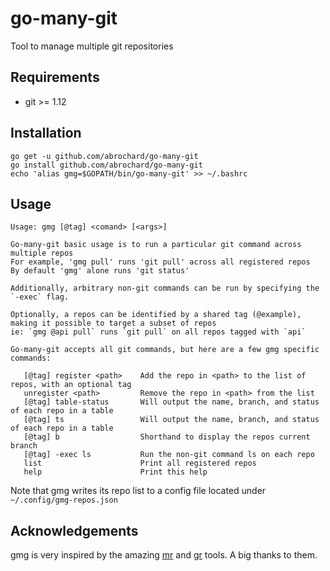 # go-many-git
Tool to manage multiple git repositories

## Requirements
- git >= 1.12

## Installation
```
go get -u github.com/abrochard/go-many-git
go install github.com/abrochard/go-many-git
echo 'alias gmg=$GOPATH/bin/go-many-git' >> ~/.bashrc
```

## Usage
```
Usage: gmg [@tag] <comand> [<args>]

Go-many-git basic usage is to run a particular git command across multiple repos
For example, 'gmg pull' runs 'git pull' across all registered repos
By default 'gmg' alone runs 'git status'

Additionally, arbitrary non-git commands can be run by specifying the `-exec` flag.

Optionally, a repos can be identified by a shared tag (@example), making it possible to target a subset of repos
ie: `gmg @api pull` runs `git pull` on all repos tagged with `api`

Go-many-git accepts all git commands, but here are a few gmg specific commands:

   [@tag] register <path>    Add the repo in <path> to the list of repos, with an optional tag
   unregister <path>         Remove the repo in <path> from the list
   [@tag] table-status       Will output the name, branch, and status of each repo in a table
   [@tag] ts                 Will output the name, branch, and status of each repo in a table
   [@tag] b                  Shorthand to display the repos current branch
   [@tag] -exec ls           Run the non-git command ls on each repo
   list                      Print all registered repos
   help                      Print this help
```
Note that gmg writes its repo list to a config file located under `~/.config/gmg-repos.json`

## Acknowledgements
gmg is very inspired by the amazing [mr](https://myrepos.branchable.com) and [gr](https://github.com/mixu/gr) tools. A big thanks to them.
